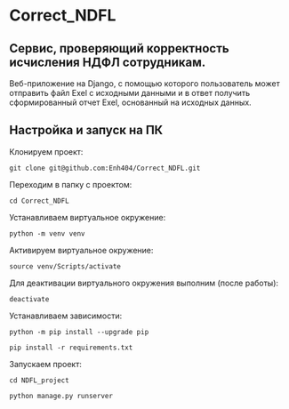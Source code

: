 # Correct_NDFL
## Cервис, проверяющий корректность исчисления НДФЛ сотрудникам.

Веб-приложение на Django, с помощью которого пользователь может отправить файл Exel с исходными данными и в ответ получить сформированный отчет Exel, основанный на исходных данных.

## Настройка и запуск на ПК
Клонируем проект:

`git clone git@github.com:Enh404/Correct_NDFL.git`

Переходим в папку с проектом:

`cd Correct_NDFL`

Устанавливаем виртуальное окружение:

`python -m venv venv`

Активируем виртуальное окружение:

`source venv/Scripts/activate`

Для деактивации виртуального окружения выполним (после работы):

`deactivate`

Устанавливаем зависимости:

`python -m pip install --upgrade pip`

`pip install -r requirements.txt`

Запускаем проект:

`cd NDFL_project`

`python manage.py runserver`
